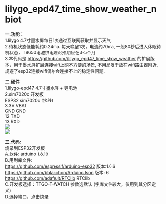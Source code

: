 # lilygo_epd47_time_show_weather_nbiot
<b>一.功能：</b> <br/>
1.lilygo 4.7寸墨水屏每日1次通过互联网获取并显示天气, <br/> 
2.待机状态低能耗约0.24ma.  每天唤醒1次，电流约70ma, 一般80秒后进入休眠待机状态， 18650电池供电理论预期应在3-5个月<br/>
3.本代码是 https://github.com//lilygo_epd47_time_show_weather 的扩展版本，用于墨水屏扩展连接wifi上网不方便的场景,
  不用局限于放在wifi路由器附近.  规避了esp32连接wifi偶尔会连接不上的稳定性问题.<br/>
   
<b>二.硬件</b>  <br/>
1.lilygo-epd47 4.7寸墨水屏 + 锂电池 <br/>
2.sim7020c 开发板 <br/>
ESP32  sim7020c (接线)<br/>
3.3V   VBAT<br/>
GND    GND<br/>
12     TXD<br/>
13     RXD<br/>
<img src= 'https://github.com/lilygo_epd47_time_show_weather_nbiot/blob/main/1.jpg?raw=true' /> <br/>
<img src= 'https://github.com/lilygo_epd47_time_show_weather_nbiot/blob/main/5.jpg?raw=true' /> <br/>

<b>三.代码:</b><br/>
烧录到ESP32开发板<br/>
A.软件: arduino 1.8.19<br/>
B.用到库文件:<br/>
https://github.com/espressif/arduino-esp32 版本:1.0.6<br/>
https://github.com/bblanchon/ArduinoJson 版本: 6<br/>
https://github.com/adafruit/RTClib RTClib <br/>
C.开发板选择：TTGO-T-WATCH 参数选默认 (字库文件较大，仅用到其分区定义)<br/>
D.选择端口，点击烧录<br/>

